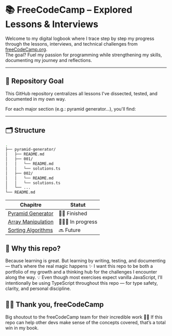 # 📚 FreeCodeCamp – Explored Lessons & Interviews

Welcome to my digital logbook where I trace step by step my progress through the lessons, interviews, and technical challenges from [freeCodeCamp.org](https://www.freecodecamp.org).  
The goal? Fuel my passion for programming while strengthening my skills, documenting my journey and reflections.

---

## 🎯 Repository Goal

This GitHub repository centralizes all lessons I've dissected, tested, and documented in my own way.

For each major section (e.g.: pyramid generator...), you'll find:

---

## 🗂️ Structure

```bash
.
├── pyramid-generator/
│   ├── README.md
│   ├── 001/
│   │   └── README.md
│   │   └── solutions.ts
│   ├── 002/
│   │   └── README.md
│   │   └── solutions.ts
│   └── ...
└── README.md
```

| Chapitre                                   | Statut         |
| ------------------------------------------ | -------------- |
| [Pyramid Generator](./pyramid-generator)   | 👌🏽 Finished    |
| [Array Manipulation](./array-manipulation) | 👷🏽‍♂️ In progress |
| [Sorting Algorithms](./sorting-algorithms) | 🔜 Future      |

## 🧠 Why this repo?

Because learning is great.
But learning by writing, testing, and documenting — that’s where the real magic happens ✨
I want this repo to be both a portfolio of my growth and a thinking hub for the challenges I encounter along the way.
💡 Even though most exercises expect vanilla JavaScript, I’ll intentionally be using TypeScript throughout this repo — for type safety, clarity, and personal discipline.

## 🫶🏽 Thank you, freeCodeCamp

Big shoutout to the freeCodeCamp team for their incredible work 🙌🏽
If this repo can help other devs make sense of the concepts covered, that’s a total win in my book.
